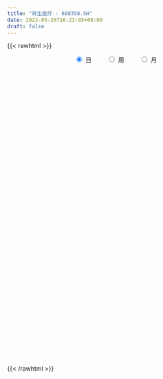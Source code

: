 ```yaml
---
title: "祥生医疗 - 688358.SH"
date: 2022-05-26T16:23:05+08:00
draft: false
---
```

{{< rawhtml >}}
    <div style="text-align: center">
        <label style="padding: 1rem;"><input style="margin-right: .5rem" type="radio" name="period" value="D" checked onclick="period_change(this)">日</label>
        <label style="padding: 1rem;"><input style="margin-right: .5rem" type="radio" name="period" value="W" onclick="period_change(this)">周</label>
        <label style="padding: 1rem;"><input style="margin-right: .5rem" type="radio" name="period" value="M" onclick="period_change(this)">月</label>
    </div>
    <div id="chart" style="height: 700px;"></div> 
    <script type="text/javascript">
        const D_v = [2563.5,2094.35,1823.43,2407.08,2052.5,3277.2,1224.66,2047.7,2406.87,2593.27,4533.55,6948.69,8610.71,5599.14,5849.71,3566.32,3737.12,1961.3,2318.48,2129.96,1795.39,1664.02,1963.03,2690.5,5203.8,3854.56,4418.23,2267.0,1496.37,7692.27,4385.6,6244.24,7464.18,3699.4,3583.69,7490.98,5567.63,5085.05,3079.78,4070.42,3502.75,5295.19,4734.72,4539.0,1832.87,3832.16,4998.36,4355.72,3862.99,4819.23,2450.79,2473.83,1763.41,1186.28,1819.0,2836.08,2039.93,1520.3,1830.88,1152.35,1647.22,2574.65,1720.56,2196.11,3438.78,2637.55,1371.26,1626.06,2606.13,1761.78,1937.19,1711.23,2216.36,1913.11,1320.64,1478.51,2126.06,1193.96,1032.08,1417.5,971.68,1414.49,1403.14,1810.63,1514.82,2792.42,2171.73,2885.77,2848.46,2622.72,1122.03,1020.11,2296.32,1458.83,2135.06,756.02,1481.54,2181.48,1665.02,1109.36,769.03,1054.59,459.74,747.56,1021.46,1014.58,740.58,1023.54,1457.29,1634.14,736.97,1685.78,1545.95,2039.12,801.7,745.84,1355.31,1717.27,1469.31,3334.63,2663.61,1896.21,3873.15,1767.52,2446.52,2102.14,3478.66,1709.44,4461.79,4082.68,3903.55,3065.46,2700.45,1926.39,2101.43,2197.9,1732.95,2672.7,1902.42,1708.76,1987.83,1229.44,1610.52,1102.86,2446.14,1887.85,1427.31,1822.51,1286.23,1244.75,2053.75,1641.51,982.38,1507.95,4655.05,3515.77,4396.04,4773.46,7268.33,4188.69,2737.5,2931.33,3784.4,5530.24,3206.75,5656.87,4164.68,4551.38,2446.71,3115.99,2386.74,1654.04,6235.75,3057.77,1935.12,1323.4,1619.43,2070.04,1965.89,2197.59,3061.6,1739.98,1698.27,1117.34,1357.32,1168.42,2821.77,1557.59,1794.56,2562.6,2094.0,3555.1,1598.82,1652.72,1160.41,1889.79,1985.37,2225.43,2210.61,1343.45,1677.62,1590.92,2090.87,2873.69,2524.75,1024.97,1083.56,1191.37,2683.14,2265.45,1383.98,1389.95,1352.01,1345.37,1974.9,1906.14,2233.39,2053.04,3638.79,7324.68,2860.95,4207.53,2356.04,3483.62,3709.04,4210.73,2727.88,3459.09,3066.36,3346.13,2803.01,2851.14,2261.68,2502.04,2603.62,1776.27,2839.86,2417.99,2193.51,1463.74,2592.12,1319.78,2518.01,1886.11,1133.1,1250.31,1685.98,2132.93,1638.12,1366.77]
const D_histogram = [0.0,-0.0421324217,-0.083849203,-0.1744857879,-0.2742852643,-0.3695740216,-0.3379694155,-0.2597917303,-0.1238542693,-0.0937619795,0.0774043094,0.2957754323,0.4404294452,0.4837499494,0.5042045016,0.5502380943,0.4797251921,0.3601451343,0.2542446855,0.09649001,0.0086192211,-0.104444781,-0.1101693342,-0.1587370042,-0.0394525117,-0.0393364434,-0.0169859587,-0.0786756123,-0.0927835003,0.1213412052,0.2268002784,0.1593658864,0.1779155905,0.1125128563,0.1423051751,0.0192029321,0.0217570861,-0.0184880611,-0.0903249609,-0.0302023354,-0.0005128691,0.0343351986,-0.0805321192,-0.2114551648,-0.2602189851,-0.3468732356,-0.369618534,-0.4160043515,-0.4712751027,-0.5587757213,-0.6057337157,-0.6113128173,-0.5324729383,-0.4170418903,-0.2659078242,-0.145022979,-0.0688876819,-0.0565434957,-0.0936350433,-0.0561695225,-0.0006124771,0.0818801117,0.1569608823,0.1503503285,0.1793331153,0.1233979111,0.105595275,0.0740953662,0.0348544945,0.0380499095,0.0503585652,0.0529411435,-0.0037971026,-0.0806936393,-0.1079359671,-0.1094018462,-0.0554565788,-0.0256417258,0.0162620985,0.0852073291,0.1143245008,0.1332838704,0.1196899751,0.0899612007,0.0367947257,-0.0219770677,-0.0824075148,-0.1705161884,-0.1943843986,-0.1526811428,-0.1093695466,-0.0747291834,-0.0446166567,-0.0130753585,-0.0505470799,-0.0500613853,0.0196144628,0.0874786488,0.1261996734,0.1724166465,0.1796728876,0.1738447577,0.1654684802,0.1491752689,0.1424738794,0.1290474963,0.1137302552,0.0588428269,0.0546488836,0.0427569807,0.005506258,-0.0035790289,-0.0206915853,-0.0757146118,-0.0825191428,-0.0789781246,-0.0938472246,-0.1224529535,-0.1176847524,-0.1002764446,-0.0392535162,0.0204696897,0.0934315804,0.1253429484,0.1691330673,0.1551462075,0.1742485385,0.178868648,0.24970473,0.2952199182,0.3594580349,0.3553015549,0.3230009913,0.2995443913,0.2719671016,0.1928550447,0.1362037543,0.0177940289,-0.0910383515,-0.1337101554,-0.12152311,-0.122538561,-0.1423455621,-0.1470409272,-0.1238143909,-0.1069966821,-0.1075971799,-0.1182001808,-0.1151020288,-0.0886382662,-0.0812616499,-0.0866881463,-0.0830647474,-0.0533480203,0.0302160654,0.0926652419,0.1626458226,0.1675755476,0.2153316098,0.2295002569,0.2092257856,0.194752407,0.1855062325,0.2166125069,0.1751600727,0.1774332249,0.1855293299,0.1019777364,0.040435469,-0.0992661115,-0.2242472559,-0.3029447912,-0.5054463592,-0.6040234295,-0.6902688007,-0.7065309707,-0.6719989726,-0.5969743039,-0.4838256663,-0.3873482573,-0.3769704952,-0.3730180797,-0.3016123488,-0.2267218492,-0.1722016019,-0.1086638812,0.0097732163,0.0638536235,0.1250319388,0.0933550781,0.1466013839,0.2225088963,0.2800539019,0.3237110934,0.3333011046,0.3298487319,0.2544713456,0.1112189274,-0.0105224869,-0.009628913,0.0629995861,0.086656346,-0.0130783246,-0.027902836,0.0138861236,0.0557518292,0.094705722,0.1034114237,0.1530928632,0.1278627628,0.1096793999,0.0902342496,0.0893190428,0.1043296824,0.1321267229,0.1049147641,0.0820640259,0.022752521,-0.0908160752,-0.2954110104,-0.3733532932,-0.3822915755,-0.3632322004,-0.4021005235,-0.3013769266,-0.3175023048,-0.2891492376,-0.3307480766,-0.3647554691,-0.4877552872,-0.565162321,-0.5512108596,-0.5503103078,-0.4089639498,-0.218613388,-0.0599968284,0.1209672305,0.3036234188,0.4151699086,0.5066231649,0.602507903,0.630314694,0.5812865986,0.5332083969,0.4876687958,0.4775431142,0.4386406245,0.3036070679,0.21553903,0.1508226581]
const D_fast = [0.0,-0.0526655271,-0.1153446092,-0.249602641,-0.4179734335,-0.6056556962,-0.658543444,-0.6453136914,-0.5403397976,-0.5336880028,-0.3431706365,-0.0508556556,0.2039057187,0.3681637102,0.5146693879,0.6982625041,0.7476808999,0.7181371258,0.6757978483,0.5421656753,0.4564496916,0.3172744943,0.2840076075,0.1957556865,0.3051770511,0.2954590085,0.3135630035,0.2322044469,0.1949006837,0.4393606906,0.6015198334,0.5739269129,0.6369555147,0.5996809946,0.6650496071,0.5467480972,0.5547415228,0.5098743602,0.4154562202,0.4680282618,0.4975895108,0.5410213782,0.4060210306,0.2222341939,0.1084156272,-0.0649569321,-0.180106864,-0.3304937694,-0.5035832963,-0.7307778453,-0.9291692686,-1.0875765744,-1.14185493,-1.1306843547,-1.0460272446,-0.9613981442,-0.9024847676,-0.9042764552,-0.9647767637,-0.9413536235,-0.8859496974,-0.7829870807,-0.6686660895,-0.6376890611,-0.5638729955,-0.5889587219,-0.5803625392,-0.5933386065,-0.6238658545,-0.6111579622,-0.5862596652,-0.5704418011,-0.6281293228,-0.7251992693,-0.7794255889,-0.8082419295,-0.7681608068,-0.7447563853,-0.6987870364,-0.6085399734,-0.5508416766,-0.4985613394,-0.4822327409,-0.4894712151,-0.5334390086,-0.597705069,-0.6787373948,-0.8094751156,-0.8819394254,-0.8784064553,-0.8624372457,-0.8464791783,-0.8275208158,-0.7992483573,-0.8493568487,-0.8613865003,-0.7868070365,-0.6970731884,-0.6268022454,-0.5374811106,-0.4853066477,-0.4476735881,-0.4146827456,-0.3936821396,-0.3647650593,-0.3459295684,-0.3328142456,-0.3729909672,-0.3635226895,-0.3647253474,-0.4005995055,-0.4105795496,-0.4328650024,-0.5068166819,-0.5342509985,-0.5504545115,-0.5887854176,-0.6480043849,-0.6726573719,-0.6803181752,-0.6291086259,-0.5642679976,-0.4679482118,-0.4047011066,-0.318627721,-0.2938280289,-0.2311635632,-0.1818262917,-0.0485640272,0.0707561405,0.2248587659,0.3095276746,0.3579773589,0.4094068567,0.4498213424,0.4189230467,0.3963226948,0.2823614767,0.1507695084,0.0746701656,0.0564764336,0.0248263423,-0.0305670493,-0.0720226462,-0.0797497076,-0.0896811693,-0.1171809622,-0.1573340083,-0.1830113634,-0.1787071674,-0.1916459635,-0.2187444965,-0.2358872845,-0.2195075624,-0.1283894604,-0.0427739735,0.067868063,0.1146916749,0.2162806394,0.2878243508,0.3198563259,0.354071049,0.3912014327,0.4764608338,0.4787984177,0.5254298762,0.5799083137,0.5218511543,0.4704177542,0.3058996458,0.1248566874,-0.0295770457,-0.3584402036,-0.6080231312,-0.8668357026,-1.0597306153,-1.1931983603,-1.2674172676,-1.2752250466,-1.2755847019,-1.3594495635,-1.448751668,-1.4527490244,-1.434538987,-1.4230691403,-1.3866973898,-1.2658169882,-1.1957731751,-1.1033368752,-1.1116749664,-1.0217783146,-0.8902435781,-0.762685097,-0.6381001321,-0.5451848447,-0.4661750345,-0.4779345844,-0.5933822707,-0.7177543068,-0.7192679612,-0.6308895655,-0.5855687191,-0.6885729709,-0.7103731912,-0.6651127008,-0.6093090378,-0.5466787146,-0.5121201569,-0.4241655017,-0.4174299113,-0.4081934242,-0.4050800121,-0.3836654583,-0.3425723981,-0.2817436769,-0.2827269446,-0.2850616763,-0.338685051,-0.4749576659,-0.7534053538,-0.9246859599,-1.0291971361,-1.1009458111,-1.2403392651,-1.2149598999,-1.3104608542,-1.3543950964,-1.4786809545,-1.6038772143,-1.8488158542,-2.0675134682,-2.1913647218,-2.328041747,-2.2889363764,-2.1532391616,-2.0096218091,-1.7984159425,-1.5398538995,-1.3245149325,-1.1064058851,-0.8598941712,-0.6745087067,-0.5782151525,-0.492991255,-0.4166136571,-0.3073535602,-0.2365958938,-0.2957276834,-0.3299109638,-0.3569216711]
const D_slow = [0.0,-0.0105331054,-0.0314954062,-0.0751168531,-0.1436881692,-0.2360816746,-0.3205740285,-0.3855219611,-0.4164855284,-0.4399260233,-0.4205749459,-0.3466310878,-0.2365237265,-0.1155862392,0.0104648862,0.1480244098,0.2679557078,0.3579919914,0.4215531628,0.4456756653,0.4478304706,0.4217192753,0.3941769417,0.3544926907,0.3446295628,0.3347954519,0.3305489622,0.3108800592,0.2876841841,0.3180194854,0.374719555,0.4145610266,0.4590399242,0.4871681383,0.5227444321,0.5275451651,0.5329844366,0.5283624213,0.5057811811,0.4982305972,0.49810238,0.5066861796,0.4865531498,0.4336893586,0.3686346123,0.2819163034,0.18951167,0.0855105821,-0.0323081936,-0.1720021239,-0.3234355529,-0.4762637572,-0.6093819917,-0.7136424643,-0.7801194204,-0.8163751651,-0.8335970856,-0.8477329595,-0.8711417204,-0.885184101,-0.8853372203,-0.8648671923,-0.8256269718,-0.7880393896,-0.7432061108,-0.712356633,-0.6859578143,-0.6674339727,-0.6587203491,-0.6492078717,-0.6366182304,-0.6233829445,-0.6243322202,-0.64450563,-0.6714896218,-0.6988400833,-0.712704228,-0.7191146595,-0.7150491349,-0.6937473026,-0.6651661774,-0.6318452098,-0.601922716,-0.5794324158,-0.5702337344,-0.5757280013,-0.59632988,-0.6389589271,-0.6875550268,-0.7257253125,-0.7530676991,-0.771749995,-0.7829041591,-0.7861729988,-0.7988097687,-0.8113251151,-0.8064214994,-0.7845518372,-0.7530019188,-0.7098977572,-0.6649795353,-0.6215183458,-0.5801512258,-0.5428574086,-0.5072389387,-0.4749770646,-0.4465445008,-0.4318337941,-0.4181715732,-0.407482328,-0.4061057635,-0.4070005207,-0.4121734171,-0.43110207,-0.4517318557,-0.4714763869,-0.494938193,-0.5255514314,-0.5549726195,-0.5800417306,-0.5898551097,-0.5847376873,-0.5613797922,-0.5300440551,-0.4877607883,-0.4489742364,-0.4054121018,-0.3606949397,-0.2982687572,-0.2244637777,-0.134599269,-0.0457738803,0.0349763676,0.1098624654,0.1778542408,0.226068002,0.2601189406,0.2645674478,0.2418078599,0.208380321,0.1779995436,0.1473649033,0.1117785128,0.075018281,0.0440646833,0.0173155128,-0.0095837822,-0.0391338274,-0.0679093346,-0.0900689012,-0.1103843137,-0.1320563502,-0.1528225371,-0.1661595421,-0.1586055258,-0.1354392153,-0.0947777597,-0.0528838728,0.0009490297,0.0583240939,0.1106305403,0.159318642,0.2056952002,0.2598483269,0.3036383451,0.3479966513,0.3943789838,0.4198734179,0.4299822851,0.4051657573,0.3491039433,0.2733677455,0.1470061557,-0.0039997017,-0.1765669019,-0.3531996446,-0.5211993877,-0.6704429637,-0.7913993803,-0.8882364446,-0.9824790684,-1.0757335883,-1.1511366755,-1.2078171378,-1.2508675383,-1.2780335086,-1.2755902045,-1.2596267986,-1.228368814,-1.2050300444,-1.1683796985,-1.1127524744,-1.0427389989,-0.9618112256,-0.8784859494,-0.7960237664,-0.73240593,-0.7046011981,-0.7072318199,-0.7096390481,-0.6938891516,-0.6722250651,-0.6754946463,-0.6824703553,-0.6789988244,-0.665060867,-0.6413844366,-0.6155315806,-0.5772583648,-0.5452926741,-0.5178728242,-0.4953142617,-0.472984501,-0.4469020805,-0.4138703997,-0.3876417087,-0.3671257022,-0.361437572,-0.3841415908,-0.4579943434,-0.5513326667,-0.6469055606,-0.7377136107,-0.8382387416,-0.9135829732,-0.9929585494,-1.0652458588,-1.1479328779,-1.2391217452,-1.361060567,-1.5023511473,-1.6401538622,-1.7777314391,-1.8799724266,-1.9346257736,-1.9496249807,-1.919383173,-1.8434773183,-1.7396848412,-1.61302905,-1.4624020742,-1.3048234007,-1.1595017511,-1.0261996518,-0.9042824529,-0.7848966744,-0.6752365182,-0.5993347513,-0.5454499938,-0.5077443292]
const D_data = [['2021-05-17', 49.7631, 50.0095, 49.2803, 50.4726],['2021-05-18', 49.9109, 49.3493, 48.3836, 50.0095],['2021-05-19', 49.7237, 49.0733, 48.6201, 49.7237],['2021-05-20', 48.7777, 47.9894, 47.812, 48.9847],['2021-05-21', 47.9697, 47.1617, 46.8069, 48.2259],['2021-05-24', 47.2602, 46.4029, 45.5062, 47.4967],['2021-05-25', 46.5901, 47.4967, 46.058, 47.6938],['2021-05-26', 47.6938, 48.0879, 47.5263, 48.5511],['2021-05-27', 48.2653, 49.1817, 47.6544, 49.4675],['2021-05-28', 49.1817, 48.1569, 47.9894, 50.0489],['2021-05-31', 48.1963, 50.4036, 48.1963, 51.1131],['2021-06-01', 50.4135, 52.1478, 50.4036, 53.0051],['2021-06-02', 52.2365, 52.4632, 51.458, 54.5916],['2021-06-03', 51.7339, 52.0493, 50.9949, 53.7737],['2021-06-04', 52.2267, 52.3252, 51.6256, 54.0792],['2021-06-07', 52.2464, 53.2613, 52.2464, 53.6851],['2021-06-08', 53.4387, 52.1774, 51.8719, 53.4387],['2021-06-09', 52.7095, 51.4285, 51.4285, 52.7194],['2021-06-10', 51.9803, 51.2905, 50.5318, 51.9803],['2021-06-11', 51.3201, 50.1277, 49.9208, 51.5861],['2021-06-15', 50.1179, 50.4431, 49.6646, 51.0639],['2021-06-16', 50.108, 49.6055, 49.5759, 50.4036],['2021-06-17', 50.2066, 50.6007, 49.4478, 50.7682],['2021-06-18', 50.6993, 49.8617, 49.6942, 50.6993],['2021-06-21', 49.6252, 52.1281, 49.6153, 52.1281],['2021-06-22', 52.2661, 50.9752, 50.7485, 52.877],['2021-06-23', 51.2018, 51.3398, 50.0489, 51.7142],['2021-06-24', 51.1033, 50.1869, 49.9799, 51.6847],['2021-06-25', 49.9701, 50.5515, 49.9602, 50.7387],['2021-06-28', 50.7682, 54.0102, 50.2558, 54.3946],['2021-06-29', 54.0004, 53.7048, 53.5077, 55.0646],['2021-06-30', 53.5175, 51.8522, 51.5763, 54.1679],['2021-07-01', 52.2267, 52.9953, 51.8719, 54.4734],['2021-07-02', 52.6011, 52.0, 51.3891, 52.9657],['2021-07-05', 51.9113, 53.2712, 51.8818, 53.5372],['2021-07-06', 53.2613, 51.2412, 50.5712, 54.1383],['2021-07-07', 50.7485, 52.5814, 50.4529, 52.7194],['2021-07-08', 52.6996, 52.0197, 51.596, 53.015],['2021-07-09', 52.1872, 51.3496, 50.5022, 52.1971],['2021-07-12', 51.4876, 52.9953, 51.261, 52.9953],['2021-07-13', 52.9164, 52.9164, 52.473, 53.1924],['2021-07-14', 52.9164, 53.2416, 52.7194, 54.0694],['2021-07-15', 53.18, 51.2, 51.06, 53.18],['2021-07-16', 51.2, 50.28, 50.2, 51.7],['2021-07-19', 50.6, 50.69, 50.1, 50.74],['2021-07-20', 50.42, 49.65, 49.05, 50.97],['2021-07-21', 49.8, 49.9, 49.32, 50.46],['2021-07-22', 49.89, 49.12, 49.0, 49.98],['2021-07-23', 49.0, 48.38, 47.9, 49.38],['2021-07-26', 48.3, 47.16, 46.0, 48.3],['2021-07-27', 47.16, 46.8, 46.65, 47.56],['2021-07-28', 46.8, 46.63, 46.0, 47.24],['2021-07-29', 46.97, 47.35, 46.97, 47.64],['2021-07-30', 47.65, 47.86, 47.01, 47.94],['2021-08-02', 47.8, 48.65, 47.57, 48.66],['2021-08-03', 48.89, 48.73, 48.46, 49.46],['2021-08-04', 48.99, 48.5, 48.2, 49.0],['2021-08-05', 48.9, 47.77, 47.28, 48.9],['2021-08-06', 48.18, 46.9, 46.87, 48.18],['2021-08-09', 46.68, 47.65, 46.66, 47.87],['2021-08-10', 47.39, 47.98, 47.39, 48.48],['2021-08-11', 48.35, 48.6, 47.71, 48.92],['2021-08-12', 48.61, 48.91, 48.49, 48.98],['2021-08-13', 48.01, 48.08, 47.8, 48.98],['2021-08-16', 48.95, 48.61, 48.2, 49.49],['2021-08-17', 48.94, 47.49, 47.19, 49.0],['2021-08-18', 47.49, 47.76, 47.27, 47.85],['2021-08-19', 48.88, 47.43, 47.1, 48.88],['2021-08-20', 48.38, 47.09, 46.9, 48.38],['2021-08-23', 47.44, 47.46, 46.95, 47.95],['2021-08-24', 47.58, 47.56, 47.18, 47.77],['2021-08-25', 47.3, 47.43, 47.21, 47.79],['2021-08-26', 47.51, 46.47, 46.46, 47.69],['2021-08-27', 46.61, 45.73, 45.65, 46.61],['2021-08-30', 45.61, 45.9, 45.61, 46.98],['2021-08-31', 46.04, 45.96, 45.64, 46.49],['2021-09-01', 46.09, 46.63, 45.28, 46.69],['2021-09-02', 46.57, 46.42, 46.01, 46.57],['2021-09-03', 46.42, 46.66, 46.36, 46.66],['2021-09-06', 46.36, 47.24, 46.13, 47.24],['2021-09-07', 47.28, 46.99, 46.66, 47.46],['2021-09-08', 46.85, 47.0, 46.85, 47.26],['2021-09-09', 46.99, 46.62, 46.5, 47.0],['2021-09-10', 46.77, 46.3, 46.08, 46.85],['2021-09-13', 46.49, 45.75, 45.62, 46.49],['2021-09-14', 45.99, 45.3, 45.28, 46.0],['2021-09-15', 45.6, 44.83, 44.69, 45.6],['2021-09-16', 45.0, 43.89, 43.8, 45.0],['2021-09-17', 43.68, 44.15, 43.68, 44.3],['2021-09-22', 44.08, 44.78, 44.0, 45.49],['2021-09-23', 44.34, 44.82, 44.28, 45.04],['2021-09-24', 44.82, 44.74, 44.52, 45.23],['2021-09-27', 44.7, 44.7, 44.51, 45.15],['2021-09-28', 44.7, 44.75, 44.5, 45.12],['2021-09-29', 44.51, 43.73, 43.69, 44.92],['2021-09-30', 44.16, 43.95, 43.81, 44.28],['2021-10-08', 44.44, 44.88, 44.07, 45.36],['2021-10-11', 44.25, 45.16, 44.12, 45.69],['2021-10-12', 45.07, 45.06, 44.51, 45.68],['2021-10-13', 45.03, 45.4, 44.03, 45.55],['2021-10-14', 45.3, 45.1, 44.91, 45.48],['2021-10-15', 45.44, 44.99, 44.56, 45.44],['2021-10-18', 44.56, 44.97, 44.51, 44.99],['2021-10-19', 44.7, 44.85, 44.7, 45.08],['2021-10-20', 44.65, 44.95, 44.6, 45.4],['2021-10-21', 45.37, 44.85, 44.7, 45.37],['2021-10-22', 44.56, 44.78, 44.56, 44.98],['2021-10-25', 44.68, 44.1, 43.88, 44.74],['2021-10-26', 45.0, 44.56, 44.56, 45.28],['2021-10-27', 44.3, 44.4, 44.06, 44.67],['2021-10-28', 44.05, 43.91, 43.28, 44.17],['2021-10-29', 43.9, 44.08, 43.6, 44.3],['2021-11-01', 44.1, 43.84, 43.61, 44.14],['2021-11-02', 44.0, 43.07, 42.56, 44.38],['2021-11-03', 42.8, 43.38, 42.8, 43.78],['2021-11-04', 43.17, 43.37, 43.16, 43.6],['2021-11-05', 43.52, 42.97, 42.88, 43.52],['2021-11-08', 43.01, 42.52, 42.41, 43.03],['2021-11-09', 42.99, 42.7, 42.52, 42.99],['2021-11-10', 42.7, 42.75, 42.12, 42.95],['2021-11-11', 42.88, 43.37, 42.6, 43.58],['2021-11-12', 43.48, 43.59, 43.12, 43.88],['2021-11-15', 43.76, 44.08, 43.62, 44.82],['2021-11-16', 44.28, 43.86, 43.65, 44.6],['2021-11-17', 43.57, 44.26, 43.57, 44.29],['2021-11-18', 43.93, 43.68, 43.53, 44.29],['2021-11-19', 43.5, 44.18, 43.32, 44.36],['2021-11-22', 44.13, 44.15, 43.84, 44.37],['2021-11-23', 43.82, 45.31, 43.82, 45.33],['2021-11-24', 45.49, 45.49, 45.02, 45.86],['2021-11-25', 45.88, 46.26, 45.46, 46.66],['2021-11-26', 46.26, 45.84, 45.61, 46.68],['2021-11-29', 45.2, 45.66, 45.18, 46.18],['2021-11-30', 45.53, 45.88, 45.51, 46.74],['2021-12-01', 45.97, 45.94, 45.5, 46.25],['2021-12-02', 45.55, 45.22, 45.1, 46.06],['2021-12-03', 45.26, 45.3, 44.95, 45.34],['2021-12-06', 45.59, 44.15, 44.12, 45.59],['2021-12-07', 44.15, 43.66, 43.49, 44.48],['2021-12-08', 43.67, 44.02, 43.44, 44.2],['2021-12-09', 44.02, 44.55, 43.58, 44.62],['2021-12-10', 44.42, 44.34, 44.06, 44.58],['2021-12-13', 44.33, 43.96, 43.75, 44.33],['2021-12-14', 44.15, 43.98, 43.92, 44.19],['2021-12-15', 43.98, 44.28, 43.75, 44.78],['2021-12-16', 44.13, 44.22, 43.78, 44.38],['2021-12-17', 44.2, 43.96, 43.67, 44.2],['2021-12-20', 43.97, 43.71, 43.57, 44.29],['2021-12-21', 43.72, 43.76, 43.68, 43.98],['2021-12-22', 43.71, 44.04, 43.71, 44.2],['2021-12-23', 44.0, 43.81, 43.57, 44.0],['2021-12-24', 43.86, 43.57, 43.35, 43.86],['2021-12-27', 43.38, 43.59, 43.22, 43.78],['2021-12-28', 43.7, 43.93, 43.55, 44.09],['2021-12-29', 44.2, 44.88, 43.8, 45.36],['2021-12-30', 44.61, 45.04, 44.61, 45.38],['2021-12-31', 45.16, 45.58, 44.88, 46.2],['2022-01-04', 45.55, 45.09, 44.94, 45.85],['2022-01-05', 45.08, 45.92, 44.41, 45.93],['2022-01-06', 45.99, 45.85, 45.52, 46.28],['2022-01-07', 46.0, 45.59, 45.34, 46.18],['2022-01-10', 45.61, 45.75, 45.35, 46.04],['2022-01-11', 45.9, 45.93, 45.63, 46.17],['2022-01-12', 45.91, 46.69, 45.88, 46.88],['2022-01-13', 46.56, 45.95, 45.8, 46.74],['2022-01-14', 45.94, 46.58, 45.62, 46.88],['2022-01-17', 46.8, 46.88, 46.11, 47.08],['2022-01-18', 46.88, 45.7, 45.7, 46.96],['2022-01-19', 45.72, 45.7, 45.0, 45.9],['2022-01-20', 45.41, 44.21, 44.17, 45.75],['2022-01-21', 44.21, 43.6, 43.35, 44.4],['2022-01-24', 43.59, 43.46, 43.12, 43.7],['2022-01-25', 43.49, 40.85, 40.79, 43.5],['2022-01-26', 41.0, 40.9, 40.5, 41.45],['2022-01-27', 40.8, 40.02, 40.0, 40.88],['2022-01-28', 40.29, 40.02, 39.82, 40.58],['2022-02-07', 40.3, 40.09, 39.97, 40.5],['2022-02-08', 40.16, 40.3, 39.78, 40.33],['2022-02-09', 40.12, 40.75, 40.12, 40.75],['2022-02-10', 40.69, 40.64, 40.4, 40.93],['2022-02-11', 40.73, 39.41, 39.36, 40.73],['2022-02-14', 39.5, 38.92, 38.67, 39.55],['2022-02-15', 39.01, 39.54, 39.01, 39.88],['2022-02-16', 39.55, 39.6, 39.42, 39.88],['2022-02-17', 39.51, 39.36, 39.23, 39.7],['2022-02-18', 39.36, 39.5, 38.97, 39.54],['2022-02-21', 39.5, 40.46, 39.5, 40.48],['2022-02-22', 40.47, 39.97, 39.8, 40.47],['2022-02-23', 40.19, 40.27, 39.9, 40.4],['2022-02-24', 40.05, 39.1, 38.99, 40.41],['2022-02-25', 39.3, 40.15, 39.3, 40.24],['2022-02-28', 40.18, 40.77, 40.12, 41.08],['2022-03-01', 40.78, 40.95, 40.78, 41.38],['2022-03-02', 40.8, 41.15, 40.55, 41.36],['2022-03-03', 41.18, 41.0, 40.86, 41.38],['2022-03-04', 40.86, 41.0, 40.69, 41.6],['2022-03-07', 40.87, 40.01, 40.0, 41.25],['2022-03-08', 40.69, 38.61, 38.22, 40.69],['2022-03-09', 38.62, 38.1, 37.42, 39.12],['2022-03-10', 38.53, 39.2, 38.53, 39.52],['2022-03-11', 39.03, 40.22, 38.3, 40.25],['2022-03-14', 40.0, 39.83, 39.55, 40.95],['2022-03-15', 39.59, 38.01, 38.0, 39.75],['2022-03-16', 38.49, 38.65, 37.06, 38.94],['2022-03-17', 38.66, 39.33, 38.66, 39.8],['2022-03-18', 39.11, 39.49, 38.89, 39.58],['2022-03-21', 39.49, 39.64, 39.24, 39.77],['2022-03-22', 39.62, 39.38, 38.92, 39.78],['2022-03-23', 39.31, 40.07, 39.31, 41.18],['2022-03-24', 40.0, 39.23, 39.0, 40.0],['2022-03-25', 39.44, 39.22, 39.22, 39.88],['2022-03-28', 39.48, 39.11, 38.53, 39.58],['2022-03-29', 39.66, 39.29, 39.21, 39.98],['2022-03-30', 39.04, 39.54, 39.04, 39.61],['2022-03-31', 39.12, 39.85, 39.12, 40.55],['2022-04-01', 40.14, 39.2, 38.85, 40.14],['2022-04-06', 39.18, 39.14, 38.75, 39.36],['2022-04-07', 39.2, 38.45, 38.4, 39.26],['2022-04-08', 38.6, 37.22, 37.11, 38.69],['2022-04-11', 36.98, 35.0, 34.95, 37.17],['2022-04-12', 35.1, 35.48, 34.88, 35.78],['2022-04-13', 35.78, 35.72, 35.25, 36.0],['2022-04-14', 35.98, 35.7, 35.51, 36.06],['2022-04-15', 35.96, 34.5, 34.24, 35.96],['2022-04-18', 34.35, 36.01, 34.17, 36.18],['2022-04-19', 35.33, 34.39, 34.32, 35.68],['2022-04-20', 34.42, 34.59, 34.32, 35.1],['2022-04-21', 34.59, 33.27, 33.13, 35.06],['2022-04-22', 33.5, 32.71, 32.49, 33.99],['2022-04-25', 32.69, 30.64, 30.0, 33.27],['2022-04-26', 31.2, 30.04, 29.6, 31.37],['2022-04-27', 29.78, 30.34, 29.08, 30.35],['2022-04-28', 30.0, 29.53, 29.3, 30.26],['2022-04-29', 30.3, 31.03, 30.0, 31.3],['2022-05-05', 31.33, 32.02, 31.15, 32.38],['2022-05-06', 31.8, 32.18, 31.59, 32.62],['2022-05-09', 32.59, 33.13, 32.2, 33.55],['2022-05-10', 32.8, 34.04, 32.55, 34.24],['2022-05-11', 34.31, 33.98, 33.71, 34.83],['2022-05-12', 33.78, 34.41, 33.78, 34.51],['2022-05-13', 34.44, 35.2, 34.41, 35.32],['2022-05-16', 35.2, 34.98, 34.64, 35.45],['2022-05-17', 34.81, 34.27, 34.11, 34.81],['2022-05-18', 34.53, 34.31, 34.03, 34.91],['2022-05-19', 34.18, 34.36, 33.91, 34.67],['2022-05-20', 34.35, 34.92, 34.26, 35.08],['2022-05-23', 35.03, 34.69, 34.41, 35.22],['2022-05-24', 34.58, 33.22, 33.22, 34.83],['2022-05-25', 33.22, 33.33, 32.43, 33.7],['2022-05-26', 33.33, 33.28, 32.81, 33.59]]
const W_v = [254569.84,149563.86,109500.06,135332.52,77423.85,75457.25,74375.42,77641.74,129463.11,77467.19,77028.56,97352.77,71499.74,38511.83,35430.82,37783.34,27929.79,17183.97,37346.72,32552.52,19470.56,26401.56,48940.43,68314.33,36049.76,55866.71,51045.36,73847.19,52849.73,143941.94,115240.54,107129.33,64846.58,39548.32,47422.07,30816.35,20789.1,23461.63,36051.59,24818.62,18711.76,15986.73,5106.73,1860.78,13865.65,27324.24,25988.9,29756.24,17020.66,11554.89,10189.41,7236.92,8474.55,10982.99,12850.01,11278.88,14916.24,16641.56,13154.01,13530.99,9868.71,5300.26,5275.02,16524.14,15342.77,16060.06,6199.73,5452.1,6413.72,5107.82,13548.71,19244.39,20992.99,3597.02,8696.07,10940.86,11549.7,31541.8,13713.18,8112.94,17239.96,29485.69,24807.13,22142.08,18882.1,12693.54,10046.19,9290.89,11679.78,9539.67,7151.25,7017.44,12213.2,4764.86,6646.23,1481.54,6779.48,3983.92,6537.72,6487.92,11081.03,13667.99,17222.92,10659.12,9501.15,8474.68,8048.75,15057.19,18967.98,21109.59,16665.5,14206.08,10914.55,7081.33,10830.52,9856.84,9442.48,10105.2,8607.5,7968.37,7925.22,20232.82,17173.1,13764.0,4379.89,11507.22,8107.31,6823.8]
const W_histogram = [0.0,0.0682849003,0.2370970028,0.5780946443,0.7644784575,0.8461609398,1.0571422847,1.0476488125,1.4810055428,1.4370225474,1.4846082398,1.7407644393,2.6075137611,2.5981421951,1.9429517337,1.795043854,1.4007185322,1.2040373525,1.0208476117,0.7627502062,0.5079883731,0.4314045824,0.8190345452,0.0724446983,-0.4707567176,-0.4484520188,-0.6125540995,-0.5347939863,-0.3337536116,0.1573934226,0.9407295308,0.5433853775,-0.2115408652,-0.412880396,-0.6601083931,-1.2448702385,-1.726596222,-1.8686637306,-2.4577632688,-3.1176310246,-3.1670168896,-3.2056763462,-3.0930756176,-2.7769881433,-2.4467289735,-1.9501619193,-1.495457001,-0.7006642045,-0.3528371143,-0.2786956201,-0.5189538924,-0.5331039976,-0.748192445,-0.8272152909,-0.8702696328,-1.0192287995,-1.2621643472,-1.3572184656,-1.3244611736,-1.1593597648,-1.1154101291,-0.8440493689,-0.4512535976,-0.0717109798,0.2049594183,0.303442149,0.3177244161,0.4016414544,0.5232579316,0.6546496994,0.7888174092,1.0360114651,0.9557460803,0.7886043687,0.8179751701,0.653314376,0.603707702,0.8299390422,0.8090588021,0.7558081963,0.7443342405,0.8063685366,0.775439669,0.6593448852,0.441458667,0.2582557078,0.0777269563,0.0447306069,-0.0326518485,-0.1573362545,-0.1586313928,-0.1644838686,-0.286744725,-0.300045035,-0.3317382739,-0.2627759519,-0.1860713581,-0.1285325981,-0.1170005916,-0.160807828,-0.12623311,-0.0459693845,0.1271134424,0.2086116185,0.2011551538,0.1748902955,0.1371767608,0.2471141628,0.3156346605,0.4164258025,0.2778546769,-0.0424038387,-0.2701169014,-0.3825991563,-0.3803505552,-0.2926783228,-0.2594158556,-0.2582179042,-0.2472355124,-0.2141782225,-0.2936121974,-0.4859453272,-0.6785010445,-0.8525358024,-0.8232917019,-0.5469538956,-0.339580298,-0.2723210475]
const W_fast = [0.0,0.0853561254,0.3134424786,0.7989637812,1.1764672088,1.469689926,1.9449568421,2.197375573,3.000983689,3.3162563304,3.7349940828,4.4263413921,5.9449691541,6.5851331369,6.415680609,6.7165336928,6.6723880041,6.7767161624,6.8487383245,6.7813284706,6.6535637307,6.6848310857,7.2772196848,6.5487410125,5.8878504172,5.7980421113,5.4808015057,5.4248631224,5.5424650941,6.072960484,7.0914789749,6.829981166,6.022169707,5.7176100772,5.3053549818,4.4093755767,3.4960005377,2.8867670965,1.6832267411,0.2439512292,-0.5971888583,-1.4372674014,-2.0979355773,-2.4760951387,-2.7575182123,-2.7484916379,-2.6676509698,-2.0480242245,-1.7884064129,-1.7839388237,-2.1539355691,-2.3013616737,-2.7034982324,-2.989324901,-3.2499466511,-3.6537130176,-4.2121896522,-4.646548387,-4.9449063884,-5.0696449207,-5.3045478173,-5.2441993994,-4.9642170275,-4.6026021546,-4.274691902,-4.100348634,-4.0066352629,-3.8223078609,-3.5698769009,-3.2748227082,-2.9434506461,-2.4372537239,-2.2785825886,-2.2485732081,-2.0147086142,-2.0160408142,-1.9147205628,-1.4810044619,-1.2996200016,-1.1639185583,-0.9893089539,-0.7256825237,-0.562751474,-0.5140100366,-0.621531588,-0.7401706202,-0.9012676327,-0.9230813304,-1.0086267479,-1.1726452175,-1.213598204,-1.2605716469,-1.4545186846,-1.5428302533,-1.6574580607,-1.6541897267,-1.6240029725,-1.5985973619,-1.6163155033,-1.7003246967,-1.6973082563,-1.6285368769,-1.4236756894,-1.2900246087,-1.2471922849,-1.2297345693,-1.2331539139,-1.0614379711,-0.9140088084,-0.7091112158,-0.7782186721,-1.1090781473,-1.4043204353,-1.6124524794,-1.705291517,-1.6907888654,-1.7223803621,-1.7857368867,-1.8365633731,-1.8570506388,-2.009887663,-2.3237071246,-2.6858881031,-3.0730568115,-3.2496356365,-3.1100363042,-2.987557781,-2.9883787924]
const W_slow = [0.0,0.0170712251,0.0763454758,0.2208691368,0.4119887512,0.6235289862,0.8878145574,1.1497267605,1.5199781462,1.879233783,2.250385843,2.6855769528,3.3374553931,3.9869909418,4.4727288753,4.9214898388,5.2716694718,5.5726788099,5.8278907129,6.0185782644,6.1455753577,6.2534265033,6.4581851396,6.4762963142,6.3586071348,6.2464941301,6.0933556052,5.9596571087,5.8762187058,5.9155670614,6.1507494441,6.2865957885,6.2337105722,6.1304904732,5.9654633749,5.6542458153,5.2225967598,4.7554308271,4.1409900099,3.3615822537,2.5698280313,1.7684089448,0.9951400404,0.3008930046,-0.3107892388,-0.7983297186,-1.1721939689,-1.34736002,-1.4355692986,-1.5052432036,-1.6349816767,-1.7682576761,-1.9553057874,-2.1621096101,-2.3796770183,-2.6344842182,-2.950025305,-3.2893299214,-3.6204452148,-3.910285156,-4.1891376882,-4.4001500305,-4.5129634299,-4.5308911748,-4.4796513202,-4.403790783,-4.324359679,-4.2239493154,-4.0931348325,-3.9294724076,-3.7322680553,-3.473265189,-3.234328669,-3.0371775768,-2.8326837843,-2.6693551902,-2.5184282648,-2.3109435042,-2.1086788037,-1.9197267546,-1.7336431945,-1.5320510603,-1.3381911431,-1.1733549218,-1.062990255,-0.9984263281,-0.978994589,-0.9678119373,-0.9759748994,-1.015308963,-1.0549668112,-1.0960877783,-1.1677739596,-1.2427852183,-1.3257197868,-1.3914137748,-1.4379316143,-1.4700647638,-1.4993149117,-1.5395168687,-1.5710751462,-1.5825674924,-1.5507891318,-1.4986362272,-1.4483474387,-1.4046248648,-1.3703306746,-1.3085521339,-1.2296434688,-1.1255370182,-1.056073349,-1.0666743087,-1.134203534,-1.2298533231,-1.3249409619,-1.3981105426,-1.4629645065,-1.5275189825,-1.5893278606,-1.6428724162,-1.7162754656,-1.8377617974,-2.0073870585,-2.2205210091,-2.4263439346,-2.5630824085,-2.647977483,-2.7160577449]
const W_data = [['2019-12-06', 50.9728, 42.8113, 42.6556, 53.0156],['2019-12-13', 43.035, 43.8813, 42.8307, 46.7802],['2019-12-20', 43.8619, 45.9144, 43.784, 47.4514],['2019-12-27', 45.8658, 49.8054, 44.5525, 51.644],['2020-01-03', 48.8424, 49.8833, 48.4922, 51.07],['2020-01-10', 49.4942, 50.0195, 49.1342, 51.5272],['2020-01-17', 50.2335, 53.3074, 49.3191, 53.8521],['2020-01-23', 53.3268, 52.0817, 50.4864, 55.9825],['2020-02-07', 46.6829, 59.9903, 45.8658, 64.1634],['2020-02-14', 59.786, 56.4786, 55.4572, 59.9903],['2020-02-21', 56.4786, 59.1051, 56.4689, 61.1965],['2020-02-28', 58.5603, 64.1926, 58.5117, 71.2062],['2020-03-06', 64.0078, 77.072, 63.9105, 82.1984],['2020-03-13', 75.8755, 71.0311, 68.1031, 78.7938],['2020-03-20', 71.4981, 63.5603, 62.3541, 73.1518],['2020-03-27', 63.2588, 69.9125, 61.3132, 75.6712],['2020-04-03', 69.9222, 67.3638, 62.4514, 70.1556],['2020-04-10', 67.9767, 70.0584, 67.9767, 73.4436],['2020-04-17', 69.0661, 70.9047, 69.0661, 79.7665],['2020-04-24', 71.3035, 70.3307, 67.8988, 73.823],['2020-04-30', 69.8541, 70.3599, 65.1946, 72.5486],['2020-05-08', 69.893, 72.9572, 69.6109, 75.8658],['2020-05-15', 72.9767, 81.0311, 71.07, 81.7121],['2020-05-22', 79.7763, 67.1206, 66.8093, 82.6848],['2020-05-29', 67.7724, 66.9261, 64.6887, 71.284],['2020-06-05', 67.8988, 73.1323, 67.2276, 73.5019],['2020-06-12', 75.4086, 70.8658, 67.8794, 76.3619],['2020-06-19', 71.4494, 74.0633, 71.3521, 79.7688],['2020-06-24', 74.2702, 76.8619, 73.9352, 79.69],['2020-07-03', 76.1819, 83.1488, 76.1819, 95.762],['2020-07-10', 82.932, 91.574, 82.1634, 93.397],['2020-07-17', 90.9729, 79.3057, 76.6352, 98.5211],['2020-07-24', 79.8082, 72.7232, 71.9348, 80.7739],['2020-07-31', 72.1319, 77.6995, 71.1465, 78.5863],['2020-08-07', 78.0936, 76.3396, 74.694, 80.2517],['2020-08-14', 75.8765, 69.9147, 68.003, 76.3692],['2020-08-21', 70.3188, 67.8946, 66.8698, 72.4275],['2020-08-28', 68.4859, 69.7275, 66.1209, 71.5111],['2020-09-04', 67.0078, 61.0362, 60.8785, 67.0078],['2020-09-11', 61.0461, 55.0548, 52.7982, 61.0855],['2020-09-18', 55.7347, 58.6811, 54.3256, 59.0654],['2020-09-25', 58.6811, 56.326, 55.6559, 59.1048],['2020-09-30', 56.188, 56.0895, 54.4635, 57.1438],['2020-10-09', 56.2471, 57.538, 56.2471, 57.9125],['2020-10-16', 57.5971, 57.3705, 56.9763, 60.0705],['2020-10-23', 57.3606, 59.8537, 56.1683, 62.5734],['2020-10-30', 61.5289, 60.3858, 58.4347, 65.372],['2020-11-06', 60.6913, 66.9782, 59.2329, 67.3822],['2020-11-13', 66.9979, 63.8545, 62.7705, 67.9833],['2020-11-20', 64.6527, 61.1052, 60.1986, 64.6625],['2020-11-27', 60.7209, 56.1683, 55.7741, 61.4698],['2020-12-04', 56.3457, 57.6464, 55.6756, 59.3906],['2020-12-11', 57.942, 53.7245, 53.1825, 58.2869],['2020-12-18', 53.2219, 53.7048, 52.2858, 54.8873],['2020-12-25', 53.7048, 52.8179, 52.4434, 55.6756],['2020-12-31', 52.8179, 49.8518, 48.3639, 52.9164],['2021-01-08', 51.1427, 46.2945, 44.8657, 51.1624],['2021-01-15', 46.3832, 45.7328, 42.3726, 46.3832],['2021-01-22', 45.7525, 45.5949, 44.4419, 47.7628],['2021-01-29', 45.654, 46.2551, 44.9346, 47.95],['2021-02-05', 46.2551, 43.8113, 43.358, 46.6],['2021-02-10', 43.831, 46.1171, 43.1018, 46.7576],['2021-02-19', 47.0631, 48.285, 46.1073, 48.4131],['2021-02-26', 48.285, 49.3591, 47.2996, 52.0394],['2021-03-05', 49.2409, 49.2606, 46.9054, 50.7781],['2021-03-12', 49.4379, 47.6149, 47.3784, 52.5026],['2021-03-19', 45.8412, 46.4916, 45.8412, 48.3639],['2021-03-26', 46.4916, 47.3095, 46.1565, 48.2752],['2021-04-02', 47.6741, 48.1175, 47.004, 49.7631],['2021-04-09', 48.285, 48.827, 48.1865, 50.1573],['2021-04-16', 49.1226, 49.6153, 45.1416, 49.635],['2021-04-23', 49.6153, 52.2858, 49.2704, 55.6756],['2021-04-30', 51.5664, 48.9551, 47.3883, 54.769],['2021-05-07', 48.3244, 47.4474, 47.3489, 49.5266],['2021-05-14', 47.4671, 49.7631, 46.462, 49.9307],['2021-05-21', 49.7631, 47.1617, 46.8069, 50.4726],['2021-05-28', 47.2602, 48.1569, 45.5062, 50.0489],['2021-06-04', 48.1963, 52.3252, 48.1963, 54.5916],['2021-06-11', 52.2464, 50.1277, 49.9208, 53.6851],['2021-06-18', 50.1179, 49.8617, 49.4478, 51.0639],['2021-06-25', 49.6252, 50.5515, 49.6153, 52.877],['2021-07-02', 50.7682, 52.0, 50.2558, 55.0646],['2021-07-09', 51.9113, 51.3496, 50.4529, 54.1383],['2021-07-16', 51.4876, 50.28, 50.2, 54.0694],['2021-07-23', 50.6, 48.38, 47.9, 50.97],['2021-07-30', 48.3, 47.86, 46.0, 48.3],['2021-08-06', 47.8, 46.9, 46.87, 49.46],['2021-08-13', 46.68, 48.08, 46.66, 48.98],['2021-08-20', 48.95, 47.09, 46.9, 49.49],['2021-08-27', 47.44, 45.73, 45.65, 47.95],['2021-09-03', 45.61, 46.66, 45.28, 46.98],['2021-09-10', 46.36, 46.3, 46.08, 47.46],['2021-09-17', 46.49, 44.15, 43.68, 46.49],['2021-09-24', 44.08, 44.74, 44.0, 45.49],['2021-09-30', 44.7, 43.95, 43.69, 45.15],['2021-10-08', 44.44, 44.88, 44.07, 45.36],['2021-10-15', 44.25, 44.99, 44.03, 45.69],['2021-10-22', 44.56, 44.78, 44.51, 45.4],['2021-10-29', 44.68, 44.08, 43.28, 45.28],['2021-11-05', 44.1, 42.97, 42.56, 44.38],['2021-11-12', 43.01, 43.59, 42.12, 43.88],['2021-11-19', 43.76, 44.18, 43.32, 44.82],['2021-11-26', 44.13, 45.84, 43.82, 46.68],['2021-12-03', 45.2, 45.3, 44.95, 46.74],['2021-12-10', 45.59, 44.34, 43.44, 45.59],['2021-12-17', 44.33, 43.96, 43.67, 44.78],['2021-12-24', 43.97, 43.57, 43.35, 44.29],['2021-12-31', 43.38, 45.58, 43.22, 46.2],['2022-01-07', 45.55, 45.59, 44.41, 46.28],['2022-01-14', 45.61, 46.58, 45.35, 46.88],['2022-01-21', 46.8, 43.6, 43.35, 47.08],['2022-01-28', 43.59, 40.02, 39.82, 43.7],['2022-02-11', 40.3, 39.41, 39.36, 40.93],['2022-02-18', 39.5, 39.5, 38.67, 39.88],['2022-02-25', 39.5, 40.15, 38.99, 40.48],['2022-03-04', 40.18, 41.0, 40.12, 41.6],['2022-03-11', 40.87, 40.22, 37.42, 41.25],['2022-03-18', 40.0, 39.49, 37.06, 40.95],['2022-03-25', 39.49, 39.22, 38.92, 41.18],['2022-04-01', 39.48, 39.2, 38.53, 40.55],['2022-04-08', 39.18, 37.22, 37.11, 39.36],['2022-04-15', 36.98, 34.5, 34.24, 37.17],['2022-04-22', 34.35, 32.71, 32.49, 36.18],['2022-04-29', 32.69, 31.03, 29.08, 33.27],['2022-05-06', 31.33, 32.18, 31.15, 32.62],['2022-05-13', 32.59, 35.2, 32.2, 35.32],['2022-05-20', 35.2, 34.92, 33.91, 35.45],['2022-05-27', 35.03, 33.28, 32.43, 35.22]]
const M_v = [696665.8399999999,257198.7,381311.63,191465.38,126243.91,179706.08,303045.75,401269.95,139539.7,83624.88,69039.57,69671.35,49673.2,58242.8,36968.13,47269.23,61093.06,39317.2,84396.44,89688.43,43355.68,34993.83,18782.66,53086.7,47114.05,70949.15,32381.5,40519.15,61001.28,30818.22]
const M_histogram = [0.0,0.1384332764,0.9905174983,1.6352242967,2.1757408452,2.1700740543,3.7604584173,3.4990081788,2.2354059901,0.7928309423,0.081618308,-0.6478704836,-1.5421579774,-2.2862179447,-2.4642795827,-2.5801453511,-2.4520122085,-2.163273139,-1.7840686463,-1.711193597,-1.6967206661,-1.72276452,-1.6323419184,-1.363364565,-1.1274825002,-1.2578203996,-1.2053090639,-1.1447724563,-1.5839295691,-1.6031920492]
const M_fast = [0.0,0.1730415954,1.2727551919,2.3262680645,3.4107198243,3.9475715469,6.4780705143,7.0913723205,6.3866216293,5.1422543171,4.4514462598,3.5599898473,2.2801628591,0.9645484056,0.1704168719,-0.5904852342,-1.0753551438,-1.327434359,-1.3942470279,-1.7491703778,-2.1588776134,-2.6156125973,-2.9332754753,-3.0051392632,-3.0511278234,-3.4959208227,-3.7447367529,-3.9703932595,-4.8055327645,-5.2255932569]
const M_slow = [0.0,0.0346083191,0.2822376937,0.6910437678,1.2349789791,1.7774974927,2.717612097,3.5923641417,4.1512156392,4.3494233748,4.3698279518,4.2078603309,3.8223208365,3.2507663504,2.6346964547,1.9896601169,1.3766570648,0.83583878,0.3898216184,-0.0379767808,-0.4621569473,-0.8928480773,-1.3009335569,-1.6417746982,-1.9236453232,-2.2381004231,-2.5394276891,-2.8256208032,-3.2216031954,-3.6224012077]
const M_data = [['2019-12-31', 50.9728, 49.9125, 42.6556, 53.0156],['2020-01-23', 50.1167, 52.0817, 49.0078, 55.9825],['2020-02-28', 46.6829, 64.1926, 45.8658, 71.2062],['2020-03-31', 64.0078, 66.7802, 61.3132, 82.1984],['2020-04-30', 66.7802, 70.3599, 62.4514, 79.7665],['2020-05-29', 69.893, 66.9261, 64.6887, 82.6848],['2020-06-30', 67.8988, 93.939, 67.2276, 95.762],['2020-07-31', 88.6868, 77.6995, 71.1465, 98.5211],['2020-08-31', 78.0936, 63.8545, 63.0464, 80.2517],['2020-09-30', 63.8545, 56.0895, 52.7982, 63.8545],['2020-10-30', 56.2471, 60.3858, 56.1683, 65.372],['2020-11-30', 60.6913, 56.6314, 55.6756, 67.9833],['2020-12-31', 56.7103, 49.8518, 48.3639, 59.3906],['2021-01-29', 51.1427, 46.2551, 42.3726, 51.1624],['2021-02-26', 46.2551, 49.3591, 43.1018, 52.0394],['2021-03-31', 49.2409, 47.6445, 45.8412, 52.5026],['2021-04-30', 47.5558, 48.9551, 45.1416, 55.6756],['2021-05-31', 48.3244, 50.4036, 45.5062, 51.1131],['2021-06-30', 50.4135, 51.8522, 49.4478, 55.0646],['2021-07-30', 52.2267, 47.86, 46.0, 54.4734],['2021-08-31', 47.8, 45.96, 45.61, 49.49],['2021-09-30', 46.09, 43.95, 43.68, 47.46],['2021-10-29', 44.44, 44.08, 43.28, 45.69],['2021-11-30', 44.1, 45.88, 42.12, 46.74],['2021-12-31', 45.97, 45.58, 43.22, 46.25],['2022-01-28', 45.55, 40.02, 39.82, 47.08],['2022-02-28', 40.3, 40.77, 38.67, 41.08],['2022-03-31', 40.78, 39.85, 37.06, 41.6],['2022-04-29', 40.14, 31.03, 29.08, 40.14],['2022-05-31', 31.33, 33.28, 31.15, 35.45]]
        const D_a = [null,null,null,null,null,45.5062,null,null,null,null,null,null,54.5916,null,null,null,null,null,null,null,null,null,49.4478,null,null,null,null,null,null,null,55.0646,null,null,null,null,null,50.4529,null,null,null,null,54.0694,null,null,null,null,null,null,null,46.0,null,null,null,null,null,49.46,null,null,null,46.66,null,null,null,null,null,null,null,null,null,47.95,null,null,null,null,null,null,null,null,null,null,null,null,null,null,null,null,null,null,43.68,null,null,null,null,null,null,null,null,45.69,null,null,null,null,null,null,null,null,null,null,null,null,null,null,null,null,null,null,null,null,null,42.12,null,null,null,null,null,null,null,null,null,null,null,null,null,46.74,null,null,null,null,null,43.44,null,null,null,null,null,44.38,null,null,null,null,null,null,43.22,null,null,null,null,null,null,null,null,null,null,null,null,null,47.08,null,null,null,null,null,null,null,null,null,null,null,null,null,null,38.67,null,null,null,null,null,null,null,null,null,null,null,null,null,41.6,null,null,null,null,null,null,null,37.06,null,null,null,null,41.18,null,null,null,null,null,null,null,null,null,null,null,null,null,null,null,null,null,null,null,null,null,null,29.08,null,null,null,null,null,null,null,null,null,35.45,null,null,null,null,null,null,null,null]
const W_a = [null,null,null,null,null,null,null,null,null,null,null,null,82.1984,null,null,null,null,null,null,null,null,null,null,null,64.6887,null,null,null,null,null,null,98.5211,null,null,null,null,null,null,null,52.7982,null,null,null,null,null,null,null,null,67.9833,null,null,null,null,null,null,null,null,42.3726,null,null,null,null,null,null,null,52.5026,null,null,null,null,45.1416,null,null,null,null,null,null,null,null,null,null,55.0646,null,null,null,null,null,null,null,null,null,null,null,null,null,null,null,null,null,null,42.12,null,null,null,null,null,null,null,null,null,47.08,null,null,null,null,null,null,null,null,null,null,null,null,29.08,null,null,null,null]
const M_a = [null,null,null,null,null,null,null,98.5211,null,null,null,null,null,42.3726,null,null,null,null,55.0646,null,null,null,null,42.12,null,null,null,null,null,null]
        const D_b = [[{ coord: ['2021-05-24', 54.5916] }, { coord: ['2021-08-03', 49.4478] }],[{ coord: ['2021-09-17', 45.69] }, { coord: ['2022-01-17', 43.68] }],[{ coord: ['2022-02-14', 41.18] }, { coord: ['2022-03-23', 38.67] }]]
const W_b = [[{ coord: ['2020-03-06', 82.1984] }, { coord: ['2020-11-13', 64.6887] }],[{ coord: ['2021-01-15', 52.5026] }, { coord: ['2022-01-21', 45.1416] }]]
const M_b = [[{ coord: ['2020-07-31', 55.0646] }, { coord: ['2021-11-30', 42.3726] }]]
    </script>
{{< /rawhtml >}}